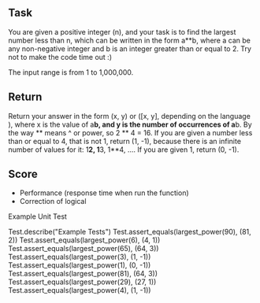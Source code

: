 ## Task

You are given a positive integer (n), and your task is to find the largest number less than n, which can be written in the form a**b, where a can be any non-negative integer and b is an integer greater than or equal to 2. Try not to make the code time out :)

The input range is from 1 to 1,000,000.

## Return

Return your answer in the form (x, y) or ([x, y], depending on the language ), where x is the value of a**b, and y is the number of occurrences of a**b. By the way ** means ^ or power, so 2 ** 4 = 16. If you are given a number less than or equal to 4, that is not 1, return (1, -1), because there is an infinite number of values for it: 1**2, 1**3, 1**4, .... If you are given 1, return (0, -1).


## Score
- Performance (response time when run the function)
- Correction of logical


Example Unit Test

Test.describe("Example Tests")
Test.assert_equals(largest_power(90), (81, 2))
Test.assert_equals(largest_power(6), (4, 1))
Test.assert_equals(largest_power(65), (64, 3))
Test.assert_equals(largest_power(3), (1, -1))
Test.assert_equals(largest_power(1), (0, -1))
Test.assert_equals(largest_power(81), (64, 3))
Test.assert_equals(largest_power(29), (27, 1))
Test.assert_equals(largest_power(4), (1, -1))
